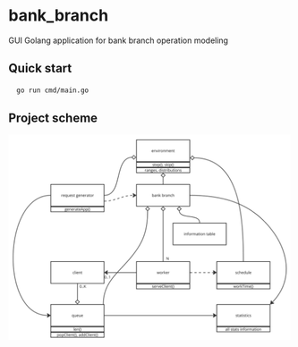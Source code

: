 # bank_branch

GUI Golang application for bank branch operation modeling

## Quick start

```sh
  go run cmd/main.go
 ```

## Project scheme

![img_1.png](img_1.png)
